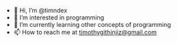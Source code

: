 - 👋 Hi, I’m @timndex
- 👀 I’m interested in programming
- 🌱 I’m currently learning other concepts of programming
- 📫 How to reach me at timothygithinjiz@gmail.com

<!---
timndex/timndex is a ✨ special ✨ repository because its `README.md` (this file) appears on your GitHub profile.
You can click the Preview link to take a look at your changes.
--->
